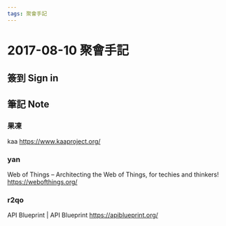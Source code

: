 ```yaml
---
tags: 聚會手記
---
```


2017-08-10 聚會手記
===

簽到 Sign in
---

筆記 Note
---

### 果凍
kaa
https://www.kaaproject.org/

### yan
Web of Things – Architecting the Web of Things, for techies and thinkers!
https://webofthings.org/

### r2qo
API Blueprint | API Blueprint
https://apiblueprint.org/
